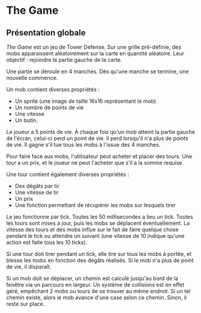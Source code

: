 # The Game

## Présentation globale

*The Game* est un jeu de Tower Defense. Sur une grille pré-définie, des mobs apparaissent aléatoirement
sur la carte en quantité aléatoire. Leur objectif : rejoindre la partie gauche de la carte.

Une partie se déroule en 4 manches. Dès qu'une manche se termine, une nouvelle commence.

Un mob contient diverses propriétés :

* Un sprite (une image de taille 16x16 représentant le mob)
* Un nombre de points de vie
* Une vitesse
* Un butin.

Le joueur a 5 points de vie. À chaque fois qu'un mob atteint la partie gauche de l'écran, celui-ci perd un point de vie.
Il perd lorsqu'il n'a plus de points de vie. Il gagne s'il tue tous les mobs à l'issue des 4 manches.

Pour faire face aux mobs, l'utilisateur peut acheter et placer des tours. Une tour a un prix, et le joueur ne peut
l'acheter que s'il a la somme requise.

Une tour contient également diverses propriétés :

* Des dégâts par tir
* Une vitesse de tir
* Un prix
* Une fonction permettant de récupérer les mobs sur lesquels tirer

Le jeu fonctionne par tick. Toutes les 50 millisecondes a lieu un tick. Toutes les tours sont mises à jour, puis les
mobs se déplacent éventuellement. La vitesse des tours et des mobs influe sur le fait de faire quelque chose pendant le
tick ou attendre un suivant (une vitesse de 10 indique qu'une action est faite tous les 10 ticks).

Si une tour doit tirer pendant un tick, elle tire sur tous les mobs à portée, et blesse les mobs en fonction des dégâts
réalisés. Si le mob n'a plus de point de vie, il disparaît.

Si un mob doit se déplacer, un chemin est calculé jusqu'au bord de la fenêtre via un parcours en largeur. Un système
de collisions est en effet géré, empêchant 2 mobs ou tours de se trouver au même endroit. Si un tel chemin existe, alors
le mob avance d'une case selon ce chemin. Sinon, il reste sur place.

